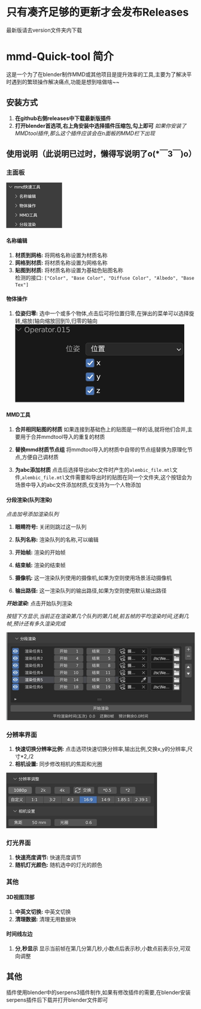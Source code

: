 # 只有凑齐足够的更新才会发布Releases
最新版请去version文件夹内下载

# mmd-Quick-tool 简介
这是一个为了在blender制作MMD或其他项目是提升效率的工具,主要为了解决平时遇到的繁琐操作解决痛点,功能是想到啥做啥~~

## 安装方式
1. **在github右侧releases中下载最新版插件**
2. **打开blender首选项,右上角安装中选择插件压缩包,勾上即可**
*如果你安装了MMDtool插件,那么这个插件应该会在n面板的MMD栏下出现*



## 使用说明（此说明已过时，懒得写说明了o(*￣3￣)o）

### 主面板
![主界面](image/main.png)  
#### 名称编辑
1. **材质到网格:** 将网格名称设置为材质名称  
2. **网格到材质:** 将材质名称设置为网格名称  
3. **贴图到材质:** 将材质名称设置为基础色贴图名称  
检测的接口: `["Color", "Base Color", "Diffuse Color", "Albedo", "Base Tex"] `

#### 物体操作
1. **位姿归零:** 选中一个或多个物体,点击后可将位置归零,在弹出的菜单可以选择旋转,缩放(轴向缩放回到1),归零的轴向
![位姿归零](image/位姿归零.png) 


#### MMD工具

1. **合并相同贴图的材质** 如果连接到基础色上的贴图是一样的话,就将他们合并,主要用于合并mmdtool导入的重复的材质

2. **替换mmd材质节点组** 将mmdtool导入的材质中自带的节点组替换为原理化节点,方便自己调材质

3. **为abc添加材质** 点击后选择导出abc文件时产生的`alembic_file.mtl`文件,`alembic_file.mtl`文件需要和导出时的贴图在同一个文件夹,这个按钮会为场景中导入的abc文件添加材质,仅支持为一个人物添加

#### 分段渲染(队列渲染)
*点击加号添加渲染队列*

1. **眼睛符号:** 关闭则跳过这一队列

2. **队列名称:** 渲染队列的名称,可以编辑

3. **开始帧:** 渲染的开始帧

4. **结束帧:** 渲染的结束帧

5. **摄像机:** 这一渲染队列使用的摄像机,如果为空则使用场景活动摄像机

6. **输出路径:** 这一渲染队列的输出路径,如果为空则使用默认输出路径

***开始渲染:*** 点击开始队列渲染

*按钮下方显示,当前正在渲染第几个队列的第几帧,前五帧的平均渲染时间,还剩几帧,预计还有多久渲染完成*

![分段渲染](image/分段渲染.png)




### 分辨率界面

1. **快速切换分辨率比例:** 点击选项快速切换分辨率,输出比例,交换x,y的分辨率,尺寸*2,/2  
2. **相机设置:** 同步修改相机的焦距和光圈

![分辨率](image/fbl.png)


### 灯光界面  
1. **快速亮度调节:** 快速亮度调节
2. **随机灯光颜色:** 随机选中的灯光的颜色

### 其他
#### 3D视图顶部
1. **中英文切换:** 中英文切换
2. **清理数据:** 清理无用数据块

#### 时间线左边
1. **分,秒显示** 显示当前帧在第几分第几秒,小数点后表示秒,小数点前表示分,可双向调整

## 其他
插件使用blender中的serpens3插件制作,如果有修改插件的需要,在blender安装serpens插件后下载并打开blender文件即可

